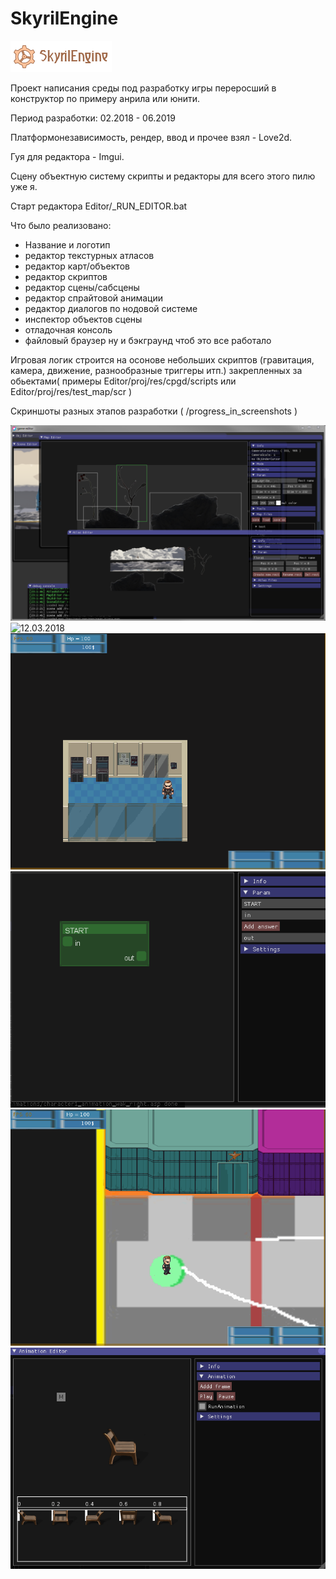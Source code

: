 # SkyrilEngine
![logo](https://raw.githubusercontent.com/norayn/SkyrilEngine/main/progress_in_screenshots/logo.PNG)

Проект написания среды под разработку игры переросший в конструктор по примеру анрила или юнити.

Период разработки: 02.2018 - 06.2019  

Платформонезависимость, рендер, ввод и прочее взял - Love2d.

Гуя для редактора - Imgui.

Сцену объектную систему скрипты и редакторы для всего этого пилю уже я. 

Старт редактора Editor/_RUN_EDITOR.bat 

Что было реализовано:
*  Название и логотип
*  редактор текстурных атласов
*  редактор карт/объектов
*  редактор скриптов
*  редактор сцены/сабсцены
*  редактор спрайтовой анимации
*  редактор диалогов по нодовой системе
*  инспектор объектов сцены
*  отладочная консоль
*  файловый браузер
ну и бэкграунд чтоб это все работало

Игровая логик строится на осонове небольших скриптов (гравитация, камера, движение, разнообразные триггеры итп.) закрепленных за обьектами( примеры Editor/proj/res/cpgd/scripts или Editor/proj/res/test_map/scr )


Скриншоты разных этапов разработки ( /progress_in_screenshots )  

![24.04.2018_2](https://raw.githubusercontent.com/norayn/SkyrilEngine/main/progress_in_screenshots/24.04.2018_2.PNG)
![12.03.2018](https://raw.githubusercontent.com/norayn/SkyrilEngine/main/progress_in_screenshots/12.03.2018.gif)
![24.03.2019](https://raw.githubusercontent.com/norayn/SkyrilEngine/main/progress_in_screenshots/24.03.2019.gif)
![16.06.2019](https://raw.githubusercontent.com/norayn/SkyrilEngine/main/progress_in_screenshots/16.06.2019.gif)
![14.05.2019](https://raw.githubusercontent.com/norayn/SkyrilEngine/main/progress_in_screenshots/14.05.2019.gif)
![19.11.2018](https://raw.githubusercontent.com/norayn/SkyrilEngine/main/progress_in_screenshots/19.11.2018.gif)
